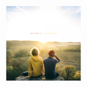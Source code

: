 <a href="https://open.spotify.com/album/05GnUxeKyA4eJLiCQQeeVY?si=A-WasrXuQ_maDK6M3jjN2w">
  <img src="https://github.com/darinjyoung/Data-Science-Projects/blob/main/air%20for%20free.png" width="200" height="200">
</a>
